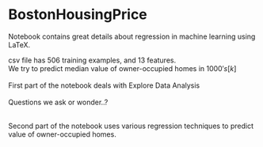# BostonHousingPrice
Notebook contains great details about regression in machine learning using LaTeX.

csv file has 506 training examples, and 13 features.
<br> We try to predict median value of owner-occupied homes in $1000's [k$]</br>
<br> First part of the notebook deals with Explore Data Analysis </br>
<br> Questions we ask or wonder..? </br>


<br>Second part of the notebook uses various regression techniques to predict value of owner-occupied homes. </br>
